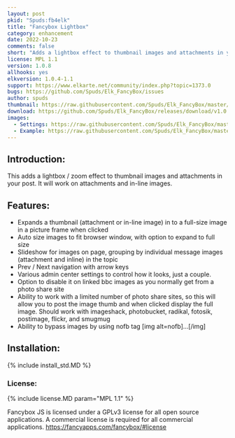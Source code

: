 ```yaml
---
layout: post
pkid: "Spuds:fb4elk"
title: "Fancybox Lightbox"
category: enhancement
date: 2022-10-23
comments: false
short: "Adds a lightbox effect to thumbnail images and attachments in your post"
license: MPL 1.1
version: 1.0.8
allhooks: yes
elkversion: 1.0.4-1.1
support: https://www.elkarte.net/community/index.php?topic=1373.0
bugs: https://github.com/Spuds/Elk_FancyBox/issues
author: spuds
thumbnail: https://raw.githubusercontent.com/Spuds/Elk_FancyBox/master/sample_images/fb_image.jpg
download: https://github.com/Spuds/Elk_FancyBox/releases/download/v1.0.8/elk_fancybox_108.zip
images:
  - Settings: https://raw.githubusercontent.com/Spuds/Elk_FancyBox/master/sample_images/fb_settings.jpg
  - Example: https://raw.githubusercontent.com/Spuds/Elk_FancyBox/master/sample_images/fb_image.jpg
---
```


## Introduction:
This adds a lightbox / zoom effect to thumbnail images and attachments in your post.  It will work on attachments and in-line images.

## Features:
-  Expands a thumbnail (attachment or in-line image) in to a full-size image in a picture frame when clicked
-  Auto size images to fit browser window, with option to expand to full size
-  Slideshow for images on page, grouping by individual message images (attachment and inline) in the topic
-  Prev / Next navigation with arrow keys
-  Various admin center settings to control how it looks, just a couple.
-  Option to disable it on linked bbc images as you normally get from a photo share site
-  Ability to work with a limited number of photo share sites, so this will allow you to post the image thumb and when clicked display the full image.  Should work with imageshack,  photobucket, radikal, fotosik, postimage, flickr, and smugmug
-  Ability to bypass images by using nofb tag [img alt=nofb]...[/img]

## Installation:
{% include install_std.MD %}

### License:
{% include license.MD param="MPL 1.1" %}

Fancybox JS is licensed under a GPLv3 license for all open source applications. A commercial license is required for all commercial applications. https://fancyapps.com/fancybox/#license
